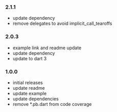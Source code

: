 ### 2.1.1
- update dependency
- remove delegates to avoid implicit_call_tearoffs

### 2.0.3
- example link and readme update
- update dependency
- update to dart 3

### 1.0.0
- initial releases
- update readme
- update example
- update dependencies
- remove *.pb.dart from code coverage